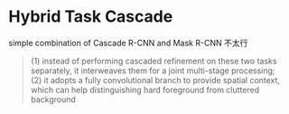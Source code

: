 # Hybrid Task Cascade


simple combination of Cascade R-CNN and Mask R-CNN 不太行


> (1) instead of performing cascaded refinement on these two tasks separately, it interweaves them for a joint multi-stage processing;    
> (2) it adopts a fully convolutional branch to provide spatial context, which can help distinguishing hard foreground from cluttered background